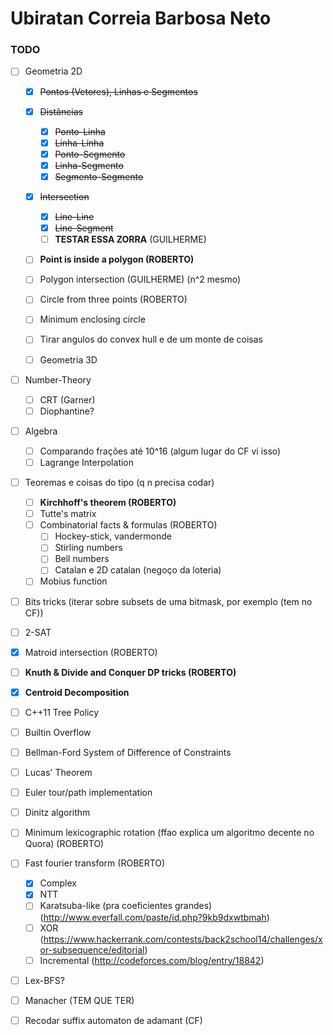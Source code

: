 # Ubiratan Correia Barbosa Neto


### TODO

* [ ] Geometria 2D
    * [x] ~~Pontos (Vetores), Linhas e Segmentos~~
    * [x] ~~Distâncias~~
        * [x] ~~Ponto-Linha~~
        * [x] ~~Linha-Linha~~
        * [x] ~~Ponto-Segmento~~
        * [x] ~~Linha-Segmento~~
        * [x] ~~Segmento-Segmento~~
    * [x] ~~Intersection~~
        * [x] ~~Line-Line~~
        * [x] ~~Line-Segment~~
        * [ ] **TESTAR ESSA ZORRA** (GUILHERME)
    * [ ] **Point is inside a polygon (ROBERTO)**
    * [ ] Polygon intersection (GUILHERME) (n^2 mesmo)
    * [ ] Circle from three points (ROBERTO)
    * [ ] Minimum enclosing circle
    * [ ] Tirar angulos do convex hull e de um monte de coisas

  * [ ] Geometria 3D

* [ ] Number-Theory
    * [ ] CRT (Garner)
    * [ ] Diophantine?

* [ ] Algebra
    * [ ] Comparando frações até 10^16 (algum lugar do CF vi isso)
    * [ ] Lagrange Interpolation

* [ ] Teoremas e coisas do tipo (q n precisa codar)
    * [ ] **Kirchhoff's theorem (ROBERTO)**
    * [ ] Tutte's matrix
    * [ ] Combinatorial facts & formulas (ROBERTO)
      * [ ] Hockey-stick, vandermonde
      * [ ] Stirling numbers
      * [ ] Bell numbers
      * [ ] Catalan e 2D catalan (negoço da loteria)
    * [ ] Mobius function

* [ ] Bits tricks (iterar sobre subsets de uma bitmask, por exemplo (tem no CF))
* [ ] 2-SAT
* [x] Matroid intersection (ROBERTO)
* [ ] **Knuth & Divide and Conquer DP tricks (ROBERTO)**

* [x] **Centroid Decomposition**
* [ ] C++11 Tree Policy
* [ ] Builtin Overflow
* [ ] Bellman-Ford System of Difference of Constraints
* [ ] Lucas' Theorem
* [ ] Euler tour/path implementation
* [ ] Dinitz algorithm
* [ ] Minimum lexicographic rotation (ffao explica um algoritmo decente no Quora) (ROBERTO)
* [ ] Fast fourier transform (ROBERTO)
  * [x] Complex
  * [x] NTT
  * [ ] Karatsuba-like (pra coeficientes grandes) (http://www.everfall.com/paste/id.php?9kb9dxwtbmah)
  * [ ] XOR (https://www.hackerrank.com/contests/back2school14/challenges/xor-subsequence/editorial)
  * [ ] Incremental (http://codeforces.com/blog/entry/18842)
* [ ] Lex-BFS?
* [ ] Manacher (TEM QUE TER)
* [ ] Recodar suffix automaton de adamant (CF)
